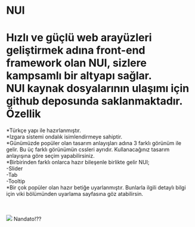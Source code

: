 NUI
===

Hızlı ve güçlü web arayüzleri geliştirmek adına front-end framework olan NUI, sizlere kampsamlı bir altyapı sağlar. 
<br>
NUI kaynak dosyalarının ulaşımı için github deposunda saklanmaktadır. 
<br>
Özellik
===
*Türkçe yapı ile hazırlanmıştır. <br>
*Izgara sistemi ondalık isimlendirmeye sahiptir. <br>
*Günümüzde popüler olan tasarım anlayışları adına 3 farklı görünüm ile gelir. Bu üç farklı görünümün cssleri ayrıdır. Kullanacağınız tasarım anlayışına göre seçim yapabilirsiniz.<br>
*Birbirinden farklı onlarca hazır bileşenle birlikte gelir NUI;<br>
 -Slider<br>
 -Tab<br>
 -Tooltip<br>
*Bir çok popüler olan hazır betiğe uyarlanmıştır. Bunlarla ilgili detaylı bilgi için viki bölümünden uyarlama sayfasına göz atabilirsin.

<br>
<br>
<img src="http://fc05.deviantart.net/fs71/f/2012/288/2/5/cliffhangers_by_kaimukiwahine-d5hupdy.jpg">
Nandato!??
